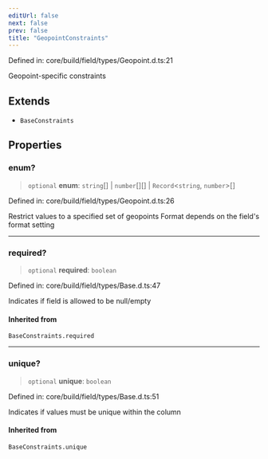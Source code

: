 ```yaml
---
editUrl: false
next: false
prev: false
title: "GeopointConstraints"
---
```


Defined in: core/build/field/types/Geopoint.d.ts:21

Geopoint-specific constraints

## Extends

- `BaseConstraints`

## Properties

### enum?

> `optional` **enum**: `string`[] \| `number`[][] \| `Record`\<`string`, `number`\>[]

Defined in: core/build/field/types/Geopoint.d.ts:26

Restrict values to a specified set of geopoints
Format depends on the field's format setting

***

### required?

> `optional` **required**: `boolean`

Defined in: core/build/field/types/Base.d.ts:47

Indicates if field is allowed to be null/empty

#### Inherited from

`BaseConstraints.required`

***

### unique?

> `optional` **unique**: `boolean`

Defined in: core/build/field/types/Base.d.ts:51

Indicates if values must be unique within the column

#### Inherited from

`BaseConstraints.unique`
